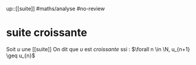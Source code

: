 up::[[suite]]
#maths/analyse #no-review 
# suite croissante
Soit $u$ une [[suite]]
On dit que $u$ est _croissante_ ssi :
$\forall n \in \N, u_{n+1} \geq u_{n}$


